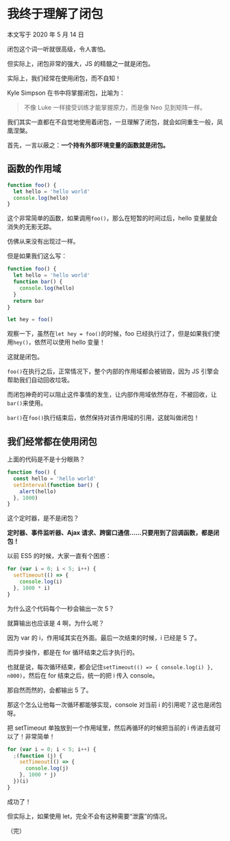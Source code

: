 # 我终于理解了闭包

本文写于 2020 年 5 月 14 日

闭包这个词一听就很高级，令人害怕。

但实际上，闭包非常的强大，JS 的精髓之一就是闭包。

实际上，我们经常在使用闭包，而不自知！

Kyle Simpson 在书中将掌握闭包，比喻为：

> 不像 Luke 一样接受训练才能掌握原力，而是像 Neo 见到矩阵一样。

我们其实一直都在不自觉地使用着闭包，一旦理解了闭包，就会如同重生一般，凤凰涅槃。

首先，一言以蔽之：**一个持有外部环境变量的函数就是闭包。**

## 函数的作用域

```javascript
function foo() {
  let hello = 'hello world'
  console.log(hello)
}
```

这个非常简单的函数，如果调用`foo()`，那么在短暂的时间过后，hello 变量就会消失的无影无踪。

仿佛从来没有出现过一样。

但是如果我们这么写：

```javascript
function foo() {
  let hello = 'hello world'
  function bar() {
    console.log(hello)
  }
  return bar
}

let hey = foo()
```

观察一下，虽然在`let hey = foo()`的时候，foo 已经执行过了，但是如果我们使用`hey()`，依然可以使用 hello 变量！

这就是闭包。

`foo()`在执行之后，正常情况下，整个内部的作用域都会被销毁，因为 JS 引擎会帮助我们自动回收垃圾。

而闭包神奇的可以阻止这件事情的发生，让内部作用域依然存在，不被回收，让`bar()`来使用。

`bar()`在`foo()`执行结束后，依然保持对该作用域的引用，这就叫做闭包！

## 我们经常都在使用闭包

上面的代码是不是十分眼熟？

```javascript
function foo() {
  const hello = 'hello world'
  setInterval(function bar() {
    alert(hello)
  }, 1000)
}
```

这个定时器，是不是闭包？

**定时器、事件监听器、Ajax 请求、跨窗口通信……只要用到了回调函数，都是闭包！**

以前 ES5 的时候，大家一直有个困惑：

```javascript
for (var i = 0; i < 5; i++) {
  setTimeout(() => {
    console.log(i)
  }, 1000 * i)
}
```

为什么这个代码每个一秒会输出一次 5？

就算输出也应该是 4 啊，为什么呢？

因为 var 的 i，作用域其实在外面。最后一次结束的时候，i 已经是 5 了。

而异步操作，都是在 for 循环结束之后才执行的。

也就是说，每次循环结束，都会记住`setTimeout(() => { console.log(i) }, n000)`，然后在 for 结束之后，统一的把 i 传入 console。

那自然而然的，会都输出 5 了。

那这个怎么让他每一次循环都能够实现，console 对当前 i 的引用呢？这也是闭包呀。

把 setTimeout 单独放到一个作用域里，然后再循环的时候把当前的 i 传进去就可以了！非常简单！

```javascript
for (var i = 0; i < 5; i++) {
  ;(function (j) {
    setTimeout(() => {
      console.log(j)
    }, 1000 * j)
  })(i)
}
```

成功了！

但实际上，如果使用 let，完全不会有这种需要“泄露”的情况。

（完）
